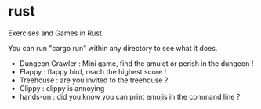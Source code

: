 # rust

Exercises and Games in Rust.

You can run "cargo run" within any directory to see what it does.

* Dungeon Crawler : Mini game, find the amulet or perish in the dungeon !
* Flappy : flappy bird, reach the highest score !
* Treehouse : are you invited to the treehouse ?
* Clippy : clippy is annoying
* hands-on : did you know you can print emojis in the command line ?

